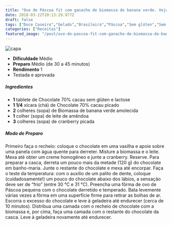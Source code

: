 ```yaml
---
title: "Ovo de Páscoa fit com ganache de biomassa de banana verde. Veja a receita"
date: 2018-03-22T20:13:29.977Z
draft: false
tags: ["Doce Caseiro","Gelado","Brasileira","Páscoa","Sem glúten","Sem lactose","Páscoa"]
categories: ["Receitas"]
featured_image: "/post/ovo-de-pascoa-fit-com-ganache-de-biomassa-de-banana-verde-veja-a-receita.31460b90.jpg"
---
```


![capa](/post/ovo-de-pascoa-fit-com-ganache-de-biomassa-de-banana-verde-veja-a-receita.31460b90.jpg)

*   **Dificuldade** Médio
*   **Preparo** Médio (de 30 a 45 minutos)
*   **Rendimento** 1
*   Testada e aprovada
    

##### Ingredientes

*   **1** tablete de Chocolate 70% cacau sem glúten e lactose
*   **1 1/4** xícara (chá) de Chocolate 70% cacau picado
*   **2** colheres (sopa) de Biomassa de banana verde amolecida
*   **1** colher (sopa) de leite de amêndoa
*   **3** colheres (sopa) de cranberry picada

##### Modo de Preparo

Primeiro faça o recheio: coloque o chocolate em uma vasilha e apoie sobre uma panela com água quente para derreter. Misture a biomassa e o leite. Mexa até obter um creme homogêneo e junte a cranberry. Reserve. Para preparar a casca, derreta um pouco mais da metade (120 g) do chocolate em banho-maria. Junte o restante do chocolate e mexa até encorpar. Faça o teste da temperatura: com o auxilio de um palito de dente, coloque (cuidadosamente!) um pouco do chocolate abaixo dos lábios, a sensação deve ser de “frio” (entre 30 °C e 31 °C). Preencha uma fôrma de ovo de Páscoa pequena com o chocolate derretido e temperado. Bata levemente várias vezes a fôrma em uma superfície firme para retirar as bolhas de ar. Escorra o excesso do chocolate e leve à geladeira até endurecer (cerca de 10 minutos). Distribua uma camada com o recheio de chocolate com a biomassa e, por cima, faça uma camada com o restante do chocolate da casca. Leve à geladeira novamente até endurecer.
